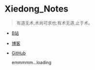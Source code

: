 # Xiedong_Notes

> 有道无术,术尚可求也;有术无道,止于术。



* [B站](http://www.xdblog.site/toBili)

* [博客](http://www.xdblog.site/toBlog)

* [GitHub](https://github.com/Simple-Coder)

  emmmmm...loading


